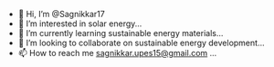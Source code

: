 - 👋 Hi, I’m @Sagnikkar17
- 👀 I’m interested in solar energy...
- 🌱 I’m currently learning sustainable energy materials...
- 💞️ I’m looking to collaborate on sustainable energy development...
- 📫 How to reach me sagnikkar.upes15@gmail.com ...

<!---
Sagnikkar17/Sagnikkar17 is a ✨ special ✨ repository because its `README.md` (this file) appears on your GitHub profile.
You can click the Preview link to take a look at your changes.
--->
